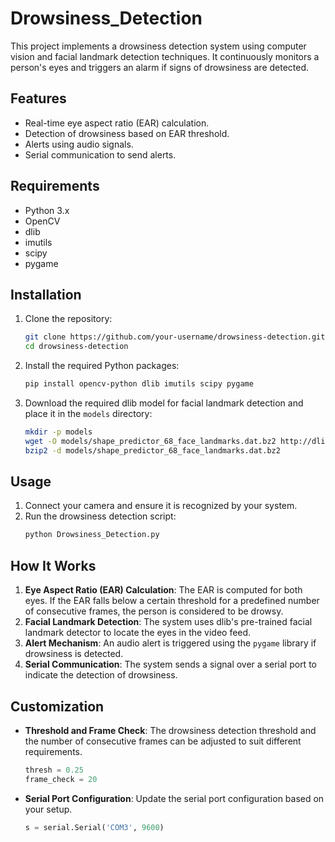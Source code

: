 # Drowsiness_Detection

This project implements a drowsiness detection system using computer vision and facial landmark detection techniques. It continuously monitors a person's eyes and triggers an alarm if signs of drowsiness are detected.

## Features

- Real-time eye aspect ratio (EAR) calculation.
- Detection of drowsiness based on EAR threshold.
- Alerts using audio signals.
- Serial communication to send alerts.

## Requirements

- Python 3.x
- OpenCV
- dlib
- imutils
- scipy
- pygame

## Installation

1. Clone the repository:
    ```bash
    git clone https://github.com/your-username/drowsiness-detection.git
    cd drowsiness-detection
    ```

2. Install the required Python packages:
    ```bash
    pip install opencv-python dlib imutils scipy pygame
    ```

3. Download the required dlib model for facial landmark detection and place it in the `models` directory:
    ```bash
    mkdir -p models
    wget -O models/shape_predictor_68_face_landmarks.dat.bz2 http://dlib.net/files/shape_predictor_68_face_landmarks.dat.bz2
    bzip2 -d models/shape_predictor_68_face_landmarks.dat.bz2
    ```

## Usage

1. Connect your camera and ensure it is recognized by your system.
2. Run the drowsiness detection script:
    ```bash
    python Drowsiness_Detection.py
    ```

## How It Works

1. **Eye Aspect Ratio (EAR) Calculation**: The EAR is computed for both eyes. If the EAR falls below a certain threshold for a predefined number of consecutive frames, the person is considered to be drowsy.
2. **Facial Landmark Detection**: The system uses dlib's pre-trained facial landmark detector to locate the eyes in the video feed.
3. **Alert Mechanism**: An audio alert is triggered using the `pygame` library if drowsiness is detected.
4. **Serial Communication**: The system sends a signal over a serial port to indicate the detection of drowsiness.

## Customization

- **Threshold and Frame Check**: The drowsiness detection threshold and the number of consecutive frames can be adjusted to suit different requirements.
    ```python
    thresh = 0.25
    frame_check = 20
    ```

- **Serial Port Configuration**: Update the serial port configuration based on your setup.
    ```python
    s = serial.Serial('COM3', 9600)
    ```

